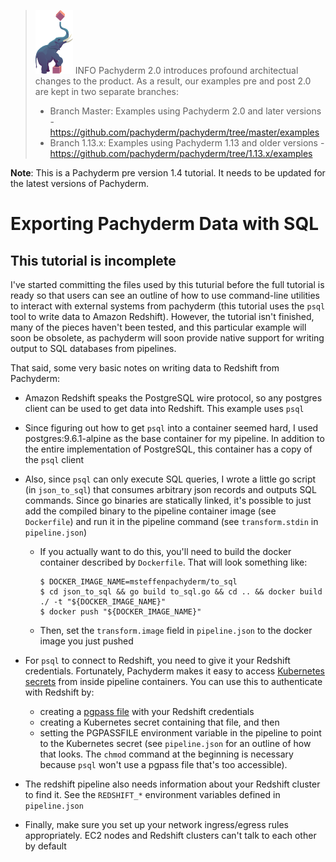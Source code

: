 >![pach_logo](../img/pach_logo.svg) INFO Pachyderm 2.0 introduces profound architectual changes to the product. As a result, our examples pre and post 2.0 are kept in two separate branches:
> - Branch Master: Examples using Pachyderm 2.0 and later versions - https://github.com/pachyderm/pachyderm/tree/master/examples
> - Branch 1.13.x: Examples using Pachyderm 1.13 and older versions - https://github.com/pachyderm/pachyderm/tree/1.13.x/examples

**Note**: This is a Pachyderm pre version 1.4 tutorial.  It needs to be updated for the latest versions of Pachyderm.

# Exporting Pachyderm Data with SQL

## This tutorial is incomplete

I've started committing the files used by this tuturial before the full
tutorial is ready so that users can see an outline of how to use command-line
utilities to interact with external systems from pachyderm (this tutorial uses
the `psql` tool to write data to Amazon Redshift). However, the tutorial isn't
finished, many of the pieces haven't been tested, and this particular example
will soon be obsolete, as pachyderm will soon provide native support for
writing output to SQL databases from pipelines.

That said, some very basic notes on writing data to Redshift from Pachyderm:
- Amazon Redshift speaks the PostgreSQL wire protocol, so any postgres client
  can be used to get data into Redshift. This example uses `psql`

- Since figuring out how to get `psql` into a container seemed hard, I used
  postgres:9.6.1-alpine as the base container for my pipeline. In addition to
  the entire implementation of PostgreSQL, this container has a copy of the
  `psql` client

- Also, since `psql` can only execute SQL queries, I wrote a little go script
  (in `json_to_sql`) that consumes arbitrary json records and outputs SQL
  commands. Since go binaries are statically linked, it's possible to just add
  the compiled binary to the pipeline container image (see `Dockerfile`) and
  run it in the pipeline command (see `transform.stdin` in `pipeline.json`)

  - If you actually want to do this, you'll need to build the docker container
    described by `Dockerfile`. That will look something like:
    ```shell
    $ DOCKER_IMAGE_NAME=msteffenpachyderm/to_sql
    $ cd json_to_sql && go build to_sql.go && cd .. && docker build ./ -t "${DOCKER_IMAGE_NAME}"
    $ docker push "${DOCKER_IMAGE_NAME}"
    ```

  - Then, set the `transform.image` field in `pipeline.json` to the docker
    image you just pushed

- For `psql` to connect to Redshift, you need to give it your Redshift
  credentials.  Fortunately, Pachyderm makes it easy to access [Kubernetes
  secrets](https://kubernetes.io/docs/user-guide/secrets/) from inside pipeline
  containers.  You can use this to authenticate with Redshift by:
    - creating a [pgpass
      file](https://www.postgresql.org/docs/9.4/static/libpq-pgpass.html) with
      your Redshift credentials
    - creating a Kubernetes secret containing that file, and then
    - setting the PGPASSFILE environment variable in the pipeline to point to
      the Kubernetes secret (see `pipeline.json` for an outline of how that
      looks. The `chmod` command at the beginning is necessary because `psql`
      won't use a pgpass file that's too accessible).

- The redshift pipeline also needs information about your Redshift cluster to
  find it. See the `REDSHIFT_*` environment variables defined in
  `pipeline.json`

- Finally, make sure you set up your network ingress/egress rules
  appropriately. EC2 nodes and Redshift clusters can't talk to each other by
  default
